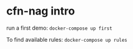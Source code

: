 # cfn-nag intro

run a first demo:
`docker-compose up first`

To find available rules:
`docker-compose up rules`
